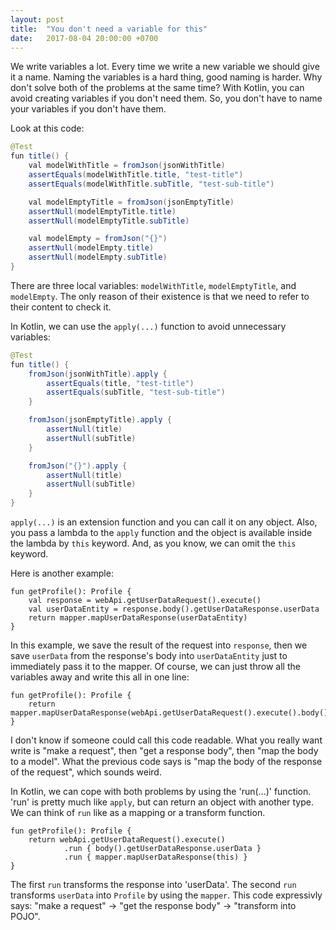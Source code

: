 ```yaml
---
layout: post
title:  "You don't need a variable for this"
date:   2017-08-04 20:00:00 +0700
---
```


We write variables a lot. Every time we write a new variable we should give it a name. Naming the variables is a hard thing, good naming is harder. Why don't solve both of the problems at the same time? With Kotlin, you can avoid creating variables if you don't need them. So, you don't have to name your variables if you don't have them.

Look at this code:

```java
@Test
fun title() {
    val modelWithTitle = fromJson(jsonWithTitle)
    assertEquals(modelWithTitle.title, "test-title")
    assertEquals(modelWithTitle.subTitle, "test-sub-title")

    val modelEmptyTitle = fromJson(jsonEmptyTitle)
    assertNull(modelEmptyTitle.title)
    assertNull(modelEmptyTitle.subTitle)

    val modelEmpty = fromJson("{}")
    assertNull(modelEmpty.title)
    assertNull(modelEmpty.subTitle)
}
```

There are three local variables: `modelWithTitle`, `modelEmptyTitle`, and `modelEmpty`. The only reason of their existence is that we need to refer to their content to check it.

In Kotlin, we can use the `apply(...)` function to avoid unnecessary variables:

```java
@Test
fun title() {
    fromJson(jsonWithTitle).apply {
        assertEquals(title, "test-title")
        assertEquals(subTitle, "test-sub-title")
    }

    fromJson(jsonEmptyTitle).apply {
        assertNull(title)
        assertNull(subTitle)
    }

    fromJson("{}").apply {
        assertNull(title)
        assertNull(subTitle)
    }
}
```

`apply(...)` is an extension function and you can call it on any object. Also, you pass a lambda to the `apply` function and the object is available inside the lambda by `this` keyword. And, as you know, we can omit the `this` keyword.

Here is another example:

```
fun getProfile(): Profile {
    val response = webApi.getUserDataRequest().execute()
    val userDataEntity = response.body().getUserDataResponse.userData
    return mapper.mapUserDataResponse(userDataEntity)
}
```

In this example, we save the result of the request into `response`, then we save `userData` from the response's body into `userDataEntity` just to immediately pass it to the mapper. Of course, we can just throw all the variables away and write this all in one line:

```
fun getProfile(): Profile {
    return mapper.mapUserDataResponse(webApi.getUserDataRequest().execute().body().getUserDataResponse.userData)
}
```

I don't know if someone could call this code readable. What you really want write is "make a request", then "get a response body", then "map the body to a model". What the previous code says is "map the body of the response of the request", which sounds weird.

In Kotlin, we can cope with both problems by using the 'run(...)' function. 'run' is pretty much like `apply`, but can return an object with another type. We can think of `run` like as a mapping or a transform function.

```
fun getProfile(): Profile {
    return webApi.getUserDataRequest().execute()
            .run { body().getUserDataResponse.userData }
            .run { mapper.mapUserDataResponse(this) }
}
```

The first `run` transforms the response into 'userData'. The second `run` transforms `userData` into `Profile` by using the `mapper`. This code expressivly says: "make a request" -> "get the response body" -> "transform into POJO".